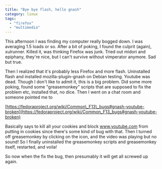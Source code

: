 ```yaml
---
title: "Bye bye flash, hello gnash"
category: linux
tags: 
  - "firefox"
  - "multimedia"
---
```


This afternoon I was finding my computer really bogged down. I was averaging 1.5 loads or so. After a bit of poking, I found the culprit (again), xulrunner. Killed it, was thinking Firefox was junk. Tried out midori and epiphany, they're nice, but I can't survive without vimperator anymore. Sad but true.

Then I realized that it's probably less Firefox and more flash. Uninstalled flash and installed mozilla-plugin-gnash on Debian testing. Youtube was dead. Though I don't like to admit it, this is a big problem. Did some more poking, found some "greasemonkey" scripts that are supposed to fix the problem etc, installed that, no dice. Then I went on a chat room and someone pointed me to

[https://fedoraproject.org/wiki/Common\_F13\_bugs#gnash-youtube-broken](https://fedoraproject.org/wiki/Common_F13_bugs#gnash-youtube-broken)

Basically says to kill all your cookies and block www.youtube.com from putting in cookies since there's some kind of bug with that. Then I turned off greasemonkey by clicking on the icon, and the video was playing but no sound! So I finally uninstalled the greasemonkey scripts and greasemonkey itself, restarted, and voila!

So now when the fix the bug, then presumably it will get all screwed up again.
